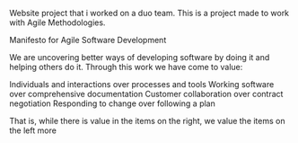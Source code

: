 Website project that i worked on a duo team. This is a project made to work with Agile Methodologies.


Manifesto for Agile Software Development


We are uncovering better ways of developing
software by doing it and helping others do it.
Through this work we have come to value:

Individuals and interactions over processes and tools
Working software over comprehensive documentation
Customer collaboration over contract negotiation
Responding to change over following a plan

That is, while there is value in the items on
the right, we value the items on the left more
